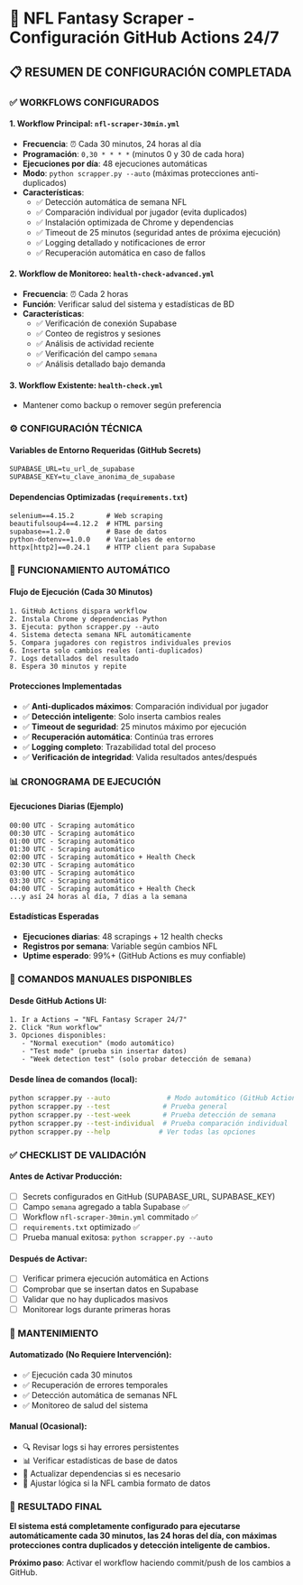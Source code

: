 # 🏈 NFL Fantasy Scraper - Configuración GitHub Actions 24/7

## 📋 RESUMEN DE CONFIGURACIÓN COMPLETADA

### ✅ WORKFLOWS CONFIGURADOS

#### 1. **Workflow Principal: `nfl-scraper-30min.yml`**
- **Frecuencia**: ⏰ Cada 30 minutos, 24 horas al día
- **Programación**: `0,30 * * * *` (minutos 0 y 30 de cada hora)
- **Ejecuciones por día**: 48 ejecuciones automáticas
- **Modo**: `python scrapper.py --auto` (máximas protecciones anti-duplicados)
- **Características**:
  - ✅ Detección automática de semana NFL
  - ✅ Comparación individual por jugador (evita duplicados)
  - ✅ Instalación optimizada de Chrome y dependencias
  - ✅ Timeout de 25 minutos (seguridad antes de próxima ejecución)
  - ✅ Logging detallado y notificaciones de error
  - ✅ Recuperación automática en caso de fallos

#### 2. **Workflow de Monitoreo: `health-check-advanced.yml`**
- **Frecuencia**: ⏰ Cada 2 horas 
- **Función**: Verificar salud del sistema y estadísticas de BD
- **Características**:
  - ✅ Verificación de conexión Supabase
  - ✅ Conteo de registros y sesiones
  - ✅ Análisis de actividad reciente
  - ✅ Verificación del campo `semana`
  - ✅ Análisis detallado bajo demanda

#### 3. **Workflow Existente: `health-check.yml`**
- Mantener como backup o remover según preferencia

### ⚙️ CONFIGURACIÓN TÉCNICA

#### Variables de Entorno Requeridas (GitHub Secrets)
```
SUPABASE_URL=tu_url_de_supabase
SUPABASE_KEY=tu_clave_anonima_de_supabase
```

#### Dependencias Optimizadas (`requirements.txt`)
```
selenium==4.15.2        # Web scraping
beautifulsoup4==4.12.2  # HTML parsing  
supabase==1.2.0         # Base de datos
python-dotenv==1.0.0    # Variables de entorno
httpx[http2]==0.24.1    # HTTP client para Supabase
```

### 🚀 FUNCIONAMIENTO AUTOMÁTICO

#### Flujo de Ejecución (Cada 30 Minutos)
```
1. GitHub Actions dispara workflow
2. Instala Chrome y dependencias Python
3. Ejecuta: python scrapper.py --auto
4. Sistema detecta semana NFL automáticamente
5. Compara jugadores con registros individuales previos
6. Inserta solo cambios reales (anti-duplicados)
7. Logs detallados del resultado
8. Espera 30 minutos y repite
```

#### Protecciones Implementadas
- ✅ **Anti-duplicados máximos**: Comparación individual por jugador
- ✅ **Detección inteligente**: Solo inserta cambios reales
- ✅ **Timeout de seguridad**: 25 minutos máximo por ejecución
- ✅ **Recuperación automática**: Continúa tras errores
- ✅ **Logging completo**: Trazabilidad total del proceso
- ✅ **Verificación de integridad**: Valida resultados antes/después

### 📊 CRONOGRAMA DE EJECUCIÓN

#### Ejecuciones Diarias (Ejemplo)
```
00:00 UTC - Scraping automático
00:30 UTC - Scraping automático  
01:00 UTC - Scraping automático
01:30 UTC - Scraping automático
02:00 UTC - Scraping automático + Health Check
02:30 UTC - Scraping automático
03:00 UTC - Scraping automático
03:30 UTC - Scraping automático
04:00 UTC - Scraping automático + Health Check
...y así 24 horas al día, 7 días a la semana
```

#### Estadísticas Esperadas
- **Ejecuciones diarias**: 48 scrapings + 12 health checks
- **Registros por semana**: Variable según cambios NFL
- **Uptime esperado**: 99%+ (GitHub Actions es muy confiable)

### 🎯 COMANDOS MANUALES DISPONIBLES

#### Desde GitHub Actions UI:
```
1. Ir a Actions → "NFL Fantasy Scraper 24/7"
2. Click "Run workflow" 
3. Opciones disponibles:
   - "Normal execution" (modo automático)
   - "Test mode" (prueba sin insertar datos)
   - "Week detection test" (solo probar detección de semana)
```

#### Desde línea de comandos (local):
```bash
python scrapper.py --auto              # Modo automático (GitHub Actions)
python scrapper.py --test             # Prueba general
python scrapper.py --test-week        # Prueba detección de semana
python scrapper.py --test-individual  # Prueba comparación individual
python scrapper.py --help            # Ver todas las opciones
```

### ✅ CHECKLIST DE VALIDACIÓN

#### Antes de Activar Producción:
- [ ] Secrets configurados en GitHub (SUPABASE_URL, SUPABASE_KEY)
- [ ] Campo `semana` agregado a tabla Supabase ✅
- [ ] Workflow `nfl-scraper-30min.yml` commitado ✅
- [ ] `requirements.txt` optimizado ✅
- [ ] Prueba manual exitosa: `python scrapper.py --auto`

#### Después de Activar:
- [ ] Verificar primera ejecución automática en Actions
- [ ] Comprobar que se insertan datos en Supabase
- [ ] Validar que no hay duplicados masivos
- [ ] Monitorear logs durante primeras horas

### 🔄 MANTENIMIENTO

#### Automatizado (No Requiere Intervención):
- ✅ Ejecución cada 30 minutos
- ✅ Recuperación de errores temporales
- ✅ Detección automática de semanas NFL
- ✅ Monitoreo de salud del sistema

#### Manual (Ocasional):
- 🔍 Revisar logs si hay errores persistentes
- 📊 Verificar estadísticas de base de datos
- 🔧 Actualizar dependencias si es necesario
- 🏈 Ajustar lógica si la NFL cambia formato de datos

### 🎉 RESULTADO FINAL

**El sistema está completamente configurado para ejecutarse automáticamente cada 30 minutos, las 24 horas del día, con máximas protecciones contra duplicados y detección inteligente de cambios.**

**Próximo paso**: Activar el workflow haciendo commit/push de los cambios a GitHub.
